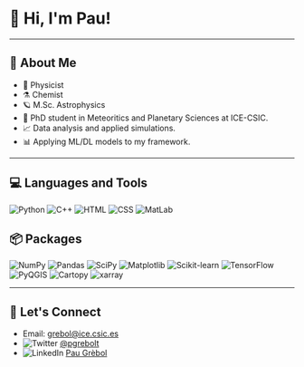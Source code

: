 # 👋 Hi, I'm Pau!

---

## 🚀 About Me
- 🧭 Physicist
- ⚗️ Chemist
- 🪐 M.Sc. Astrophysics
- 🌠 PhD student in Meteoritics and Planetary Sciences at ICE-CSIC.
- 📈 Data analysis and applied simulations.
- 📊 Applying ML/DL models to my framework.

---

## 💻 Languages and Tools
![Python](https://img.shields.io/badge/-Python-3776AB?style=flat-square&logo=python&logoColor=white)
![C++](https://img.shields.io/badge/-C++-00599C?style=flat-square&logo=c%2B%2B&logoColor=white)
![HTML](https://img.shields.io/badge/-HTML-E34F26?style=flat-square&logo=html5&logoColor=white)
![CSS](https://img.shields.io/badge/-CSS-1572B6?style=flat-square&logo=css3&logoColor=white)
![MatLab](https://img.shields.io/badge/-MatLab-0076A8?style=flat-square&logo=mathworks&logoColor=white)

## 📦 Packages
![NumPy](https://img.shields.io/badge/-NumPy-013243?style=flat-square&logo=numpy&logoColor=white)
![Pandas](https://img.shields.io/badge/-Pandas-150458?style=flat-square&logo=pandas&logoColor=white)
![SciPy](https://img.shields.io/badge/-SciPy-8CAAE6?style=flat-square&logo=scipy&logoColor=white)
![Matplotlib](https://img.shields.io/badge/-Matplotlib-3776AB?style=flat-square&logo=matplotlib&logoColor=white)
![Scikit-learn](https://img.shields.io/badge/-Scikit--learn-F7931E?style=flat-square&logo=scikit-learn&logoColor=white)
![TensorFlow](https://img.shields.io/badge/-TensorFlow-FF6F00?style=flat-square&logo=tensorflow&logoColor=white)
![PyQGIS](https://img.shields.io/badge/-PyQGIS-589632?style=flat-square&logo=qgis&logoColor=white)
![Cartopy](https://img.shields.io/badge/-Cartopy-0074D9?style=flat-square&logo=python&logoColor=white)
![xarray](https://img.shields.io/badge/-xarray-0769AD?style=flat-square&logo=xarray&logoColor=white)

---

## 📣 Let's Connect
- Email: [grebol@ice.csic.es](mailto:grebol@ice.csic.es)
- ![Twitter](https://img.shields.io/badge/-X-1DA1F2?style=flat-square&logo=twitter&logoColor=white) [@pgrebolt](https://twitter.com/pgrebolt)
- ![LinkedIn](https://img.shields.io/badge/-LinkedIn-0077B5?style=flat-square&logo=linkedin&logoColor=white) [Pau Grèbol](https://www.linkedin.com/in/pau-grebol-tomas)

